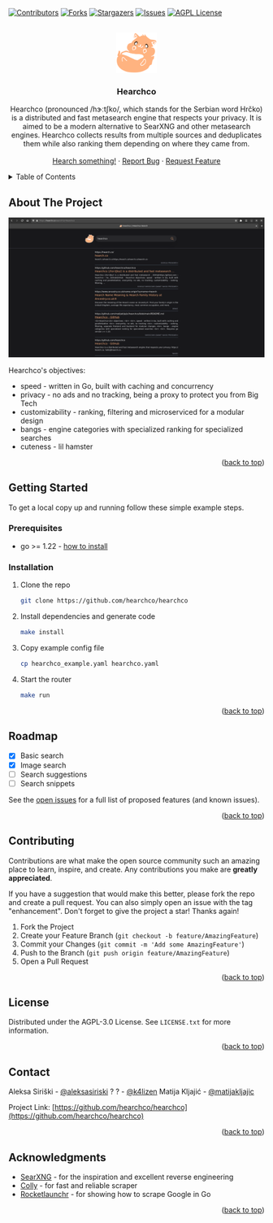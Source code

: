 <!-- Improved compatibility of back to top link: See: https://github.com/othneildrew/Best-README-Template/pull/73 -->
<a name="readme-top"></a>
<!--
*** Thanks for checking out the Best-README-Template. If you have a suggestion
*** that would make this better, please fork the repo and create a pull request
*** or simply open an issue with the tag "enhancement".
*** Don't forget to give the project a star!
*** Thanks again! Now go create something AMAZING! :D
-->



<!-- PROJECT SHIELDS -->
<!--
*** I'm using markdown "reference style" links for readability.
*** Reference links are enclosed in brackets [ ] instead of parentheses ( ).
*** See the bottom of this document for the declaration of the reference variables
*** for contributors-url, forks-url, etc. This is an optional, concise syntax you may use.
*** https://www.markdownguide.org/basic-syntax/#reference-style-links
-->
[![Contributors][contributors-shield]][contributors-url]
[![Forks][forks-shield]][forks-url]
[![Stargazers][stars-shield]][stars-url]
[![Issues][issues-shield]][issues-url]
[![AGPL License][license-shield]][license-url]



<!-- PROJECT LOGO -->
<br />
<div align="center">
  <a href="https://github.com/hearchco/hearchco">
    <img src="images/logo.svg" alt="Logo" width="80" height="80">
  </a>

<h3 align="center">Hearchco</h3>

  <p align="center">
    Hearchco (pronounced /hɝːtʃko/, which stands for the Serbian word Hrčko) is a distributed and fast metasearch engine that respects your privacy. It is aimed to be a modern alternative to SearXNG and other metasearch engines. Hearchco collects results from multiple sources and deduplicates them while also ranking them depending on where they came from.
    <br />
    <!-- <a href="https://github.com/hearchco/hearchco"><strong>Explore the docs »</strong></a> -->
    <!-- <br /> -->
    <br />
    <a href="https://hearch.co">Hearch something!</a>
    ·
    <a href="https://github.com/hearchco/hearchco/issues">Report Bug</a>
    ·
    <a href="https://github.com/hearchco/hearchco/issues">Request Feature</a>
  </p>
</div>



<!-- TABLE OF CONTENTS -->
<details>
  <summary>Table of Contents</summary>
  <ol>
    <li>
      <a href="#about-the-project">About The Project</a>
      <!-- <ul>
        <li><a href="#built-with">Built With</a></li>
      </ul> -->
    </li>
    <li>
      <a href="#getting-started">Getting Started</a>
      <ul>
        <li><a href="#prerequisites">Prerequisites</a></li>
        <li><a href="#installation">Installation</a></li>
      </ul>
    </li>
    <!-- <li><a href="#usage">Usage</a></li> -->
    <li><a href="#roadmap">Roadmap</a></li>
    <li><a href="#contributing">Contributing</a></li>
    <li><a href="#license">License</a></li>
    <li><a href="#contact">Contact</a></li>
    <li><a href="#acknowledgments">Acknowledgments</a></li>
  </ol>
</details>



<!-- ABOUT THE PROJECT -->
## About The Project

[![Product Name Screen Shot][product-screenshot]](https://hearch.co)

Hearchco's objectives:
  + speed - written in Go, built with caching and concurrency
  + privacy - no ads and no tracking, being a proxy to protect you from Big Tech
  + customizability - ranking, filtering and microserviced for a modular design
  + bangs - engine categories with specialized ranking for specialized searches
  + cuteness - lil hamster

<p align="right">(<a href="#readme-top">back to top</a>)</p>



<!-- ### Built With -->

<!-- * [![Next][Next.js]][Next-url]
* [![Go][Go]][Go-url] -->

<!-- <p align="right">(<a href="#readme-top">back to top</a>)</p> -->



<!-- GETTING STARTED -->
## Getting Started

To get a local copy up and running follow these simple example steps.

### Prerequisites

* go >= 1.22 - [how to install](https://go.dev/doc/install)

### Installation

1. Clone the repo
   ```sh
   git clone https://github.com/hearchco/hearchco
   ```
2. Install dependencies and generate code
   ```sh
   make install
   ```
3. Copy example config file
   ```sh
   cp hearchco_example.yaml hearchco.yaml
   ```
4. Start the router
   ```sh
   make run
   ```

<p align="right">(<a href="#readme-top">back to top</a>)</p>



<!-- USAGE EXAMPLES -->
<!-- ## Usage -->

<!-- Use this space to show useful examples of how a project can be used. Additional screenshots, code examples and demos work well in this space. You may also link to more resources. -->

<!-- _For more examples, please refer to the [Documentation](https://example.com)_ -->

<!-- <p align="right">(<a href="#readme-top">back to top</a>)</p> -->



<!-- ROADMAP -->
## Roadmap

- [x] Basic search
- [x] Image search
- [ ] Search suggestions
- [ ] Search snippets

See the [open issues](https://github.com/hearchco/hearchco/issues) for a full list of proposed features (and known issues).

<p align="right">(<a href="#readme-top">back to top</a>)</p>



<!-- CONTRIBUTING -->
## Contributing

Contributions are what make the open source community such an amazing place to learn, inspire, and create. Any contributions you make are **greatly appreciated**.

If you have a suggestion that would make this better, please fork the repo and create a pull request. You can also simply open an issue with the tag "enhancement".
Don't forget to give the project a star! Thanks again!

1. Fork the Project
2. Create your Feature Branch (`git checkout -b feature/AmazingFeature`)
3. Commit your Changes (`git commit -m 'Add some AmazingFeature'`)
4. Push to the Branch (`git push origin feature/AmazingFeature`)
5. Open a Pull Request

<p align="right">(<a href="#readme-top">back to top</a>)</p>



<!-- LICENSE -->
## License

Distributed under the AGPL-3.0 License. See `LICENSE.txt` for more information.

<p align="right">(<a href="#readme-top">back to top</a>)</p>



<!-- CONTACT -->
## Contact

Aleksa Siriški - [@aleksasiriski](https://github.com/aleksasiriski)
? ? - [@k4lizen](https://github.com/k4lizen)
Matija Kljajić - [@matijakljajic](https://github.com/matijakljajic)

Project Link: [https://github.com/hearchco/hearchco](https://github.com/hearchco/hearchco)

<p align="right">(<a href="#readme-top">back to top</a>)</p>



<!-- ACKNOWLEDGMENTS -->
## Acknowledgments

* [SearXNG](https://github.com/searxng/searxng) - for the inspiration and excellent reverse engineering
* [Colly](https://github.com/gocolly/colly) - for fast and reliable scraper
* [Rocketlaunchr](https://github.com/rocketlaunchr/google-search) - for showing how to scrape Google in Go

<p align="right">(<a href="#readme-top">back to top</a>)</p>



<!-- MARKDOWN LINKS & IMAGES -->
<!-- https://www.markdownguide.org/basic-syntax/#reference-style-links -->
[contributors-shield]: https://img.shields.io/github/contributors/hearchco/hearchco.svg?style=for-the-badge
[contributors-url]: https://github.com/hearchco/hearchco/graphs/contributors
[forks-shield]: https://img.shields.io/github/forks/hearchco/hearchco.svg?style=for-the-badge
[forks-url]: https://github.com/hearchco/hearchco/network/members
[stars-shield]: https://img.shields.io/github/stars/hearchco/hearchco.svg?style=for-the-badge
[stars-url]: https://github.com/hearchco/hearchco/stargazers
[issues-shield]: https://img.shields.io/github/issues/hearchco/hearchco.svg?style=for-the-badge
[issues-url]: https://github.com/hearchco/hearchco/issues
[license-shield]: https://img.shields.io/github/license/hearchco/hearchco.svg?style=for-the-badge
[license-url]: https://github.com/hearchco/hearchco/blob/main/LICENSE.txt
[product-screenshot]: images/screenshot.png